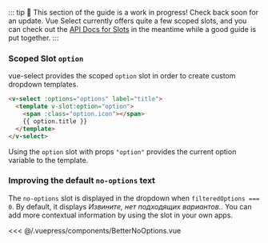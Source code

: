 ::: tip 🚧
This section of the guide is a work in progress! Check back soon for an update.
Vue Select currently offers quite a few scoped slots, and you can check out the
[API Docs for Slots](../api/slots.md) in the meantime while a good guide is put together.
:::

### Scoped Slot `option`

vue-select provides the scoped `option` slot in order to create custom dropdown templates.

```html
<v-select :options="options" label="title">
  <template v-slot:option="option">
    <span :class="option.icon"></span>
    {{ option.title }}
  </template>
</v-select>
```

Using the `option` slot with props `"option"` provides the current option variable to the template.

<CodePen url="NXBwYG" height="500"/>

### Improving the default `no-options` text

The `no-options` slot is displayed in the dropdown when `filteredOptions === 0`. By default, it
displays _Извините, нет подходящих вариантов._. You can add more contextual information by using the slot
in your own apps.

<BetterNoOptions />

<<< @/.vuepress/components/BetterNoOptions.vue
